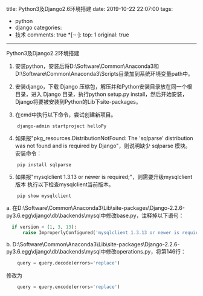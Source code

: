 title: Python3及Django2.6环境搭建
date: 2019-10-22 22:07:00
tags:
  - python
  - django
categories:
  - 技术
comments: true
*[·-·]: top: 1
original: true

---

Python3及Django2.2环境搭建

1. 安装python，安装后将D:\Software\Common\Anaconda3和D:\Software\Common\Anaconda3\Scripts目录加到系统环境变量path中。

2. 安装django，下载 Django 压缩包，解压并和Python安装目录放在同一个根目录，进入 Django 目录，执行python setup.py install，然后开始安装，Django将要被安装到Python的Lib下site-packages。

3. 在cmd中执行以下命令，尝试创建新项目。

```
    django-admin startproject helloPy
```

4. 如果报"pkg_resources.DistributionNotFound: The 'sqlparse' distribution was not found and is required by Django"，则说明缺少 sqlparse 模块。
安装命令：

```
    pip install sqlparse
```

5. 如果报"mysqlclient 1.3.13 or newer is required;"，则需要升级mysqlclient版本
执行以下检查mysqlclient当前版本。

```
    pip show mysqlclient
```

  a. 在D:\Software\Common\Anaconda3\Lib\site-packages\Django-2.2.6-py3.6.egg\django\db\backends\mysql中修改base.py，注释掉以下语句：

```python
  if version < (1, 3, 13):
      raise ImproperlyConfigured('mysqlclient 1.3.13 or newer is required; you have %s.' % Database.__version__)
```

  b. D:\Software\Common\Anaconda3\Lib\site-packages\Django-2.2.6-py3.6.egg\django\db\backends\mysql中修改operations.py，将第146行：

```python
    query = query.decode(errors='replace') 
```

  修改为

```python
    query = query.encode(errors='replace')
```
  
